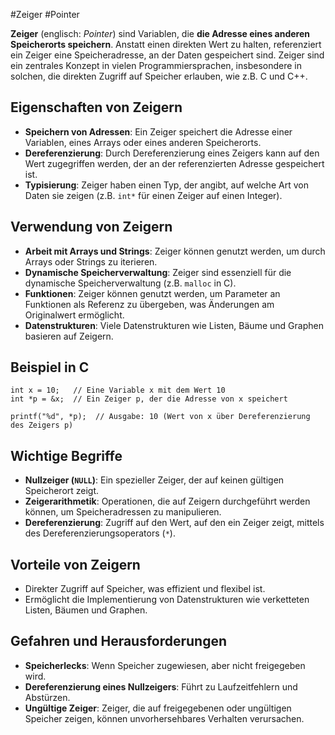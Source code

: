 #Zeiger #Pointer

**Zeiger** (englisch: _Pointer_) sind Variablen, die **die Adresse eines anderen Speicherorts speichern**.
Anstatt einen direkten Wert zu halten, referenziert ein Zeiger eine Speicheradresse, an der Daten gespeichert sind. Zeiger sind ein zentrales Konzept in vielen Programmiersprachen, insbesondere in solchen, die direkten Zugriff auf Speicher erlauben, wie z.B. C und C++.

## Eigenschaften von Zeigern

- **Speichern von Adressen**: Ein Zeiger speichert die Adresse einer Variablen, eines Arrays oder eines anderen Speicherorts.
- **Dereferenzierung**: Durch Dereferenzierung eines Zeigers kann auf den Wert zugegriffen werden, der an der referenzierten Adresse gespeichert ist.
- **Typisierung**: Zeiger haben einen Typ, der angibt, auf welche Art von Daten sie zeigen (z.B. `int*` für einen Zeiger auf einen Integer).

## Verwendung von Zeigern

- **Arbeit mit Arrays und Strings**: Zeiger können genutzt werden, um durch Arrays oder Strings zu iterieren.
- **Dynamische Speicherverwaltung**: Zeiger sind essenziell für die dynamische Speicherverwaltung (z.B. `malloc` in C).
- **Funktionen**: Zeiger können genutzt werden, um Parameter an Funktionen als Referenz zu übergeben, was Änderungen am Originalwert ermöglicht.
- **Datenstrukturen**: Viele Datenstrukturen wie Listen, Bäume und Graphen basieren auf Zeigern.

## Beispiel in C

```clike
int x = 10;   // Eine Variable x mit dem Wert 10
int *p = &x;  // Ein Zeiger p, der die Adresse von x speichert

printf("%d", *p);  // Ausgabe: 10 (Wert von x über Dereferenzierung des Zeigers p)

```

## Wichtige Begriffe

- **Nullzeiger (`NULL`)**: Ein spezieller Zeiger, der auf keinen gültigen Speicherort zeigt.
- **Zeigerarithmetik**: Operationen, die auf Zeigern durchgeführt werden können, um Speicheradressen zu manipulieren.
- **Dereferenzierung**: Zugriff auf den Wert, auf den ein Zeiger zeigt, mittels des Dereferenzierungsoperators (`*`).

## Vorteile von Zeigern

- Direkter Zugriff auf Speicher, was effizient und flexibel ist.
- Ermöglicht die Implementierung von Datenstrukturen wie verketteten Listen, Bäumen und Graphen.

## Gefahren und Herausforderungen

- **Speicherlecks**: Wenn Speicher zugewiesen, aber nicht freigegeben wird.
- **Dereferenzierung eines Nullzeigers**: Führt zu Laufzeitfehlern und Abstürzen.
- **Ungültige Zeiger**: Zeiger, die auf freigegebenen oder ungültigen Speicher zeigen, können unvorhersehbares Verhalten verursachen.